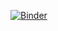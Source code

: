 [![Binder](https://mybinder.org/badge.svg)](https://mybinder.org/v2/gh/Humairar/my-first-binder/master)
